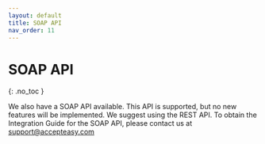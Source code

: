 ```yaml
---
layout: default
title: SOAP API
nav_order: 11
---
```


# SOAP API
{: .no_toc }

We also have a SOAP API available. This API is supported, but no new features will be implemented. We suggest using the REST API.
To obtain the Integration Guide for the SOAP API, please contact us at [support@accepteasy.com](mailto:support@accepteasy.com)